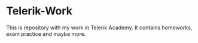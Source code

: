# Telerik-Work
This is repository with my work in Telerik Academy. It contains homeworks, exam practice and maybe more.
